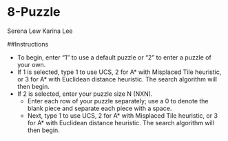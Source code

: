 # 8-Puzzle
Serena Lew
Karina Lee

##Instructions
* To begin, enter “1” to use a default puzzle or “2” to enter a puzzle of your own.
* If 1 is selected, type 1 to use UCS, 2 for A* with Misplaced Tile heuristic, or 3 for A* with Euclidean distance heuristic. The search algorithm will then begin.
* If 2 is selected, enter your puzzle size N (NXN).
   * Enter each row of your puzzle separately; use a 0 to denote the blank piece and separate each piece with a space.
   * Next, type 1 to use UCS, 2 for A* with Misplaced Tile heuristic, or 3 for A* with Euclidean distance heuristic. The search algorithm will then begin.
